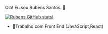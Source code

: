 Olá! Eu sou Rubens Santos. 👋

[![Rubens GitHub stats](https://github-readme-stats.vercel.app/api?username=RubensSantos00&show_icons=true&theme=synthwave))](https://github.com/anuraghazra/github-readme-stats)

- 🔭Trabalho com Front End (JavaScript,React)

